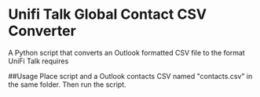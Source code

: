 # Unifi Talk Global Contact CSV Converter
 A Python script that converts an Outlook formatted CSV file to the format UniFi Talk requires

##Usage
Place script and a Outlook contacts CSV named "contacts.csv" in the same folder. Then run the script. 